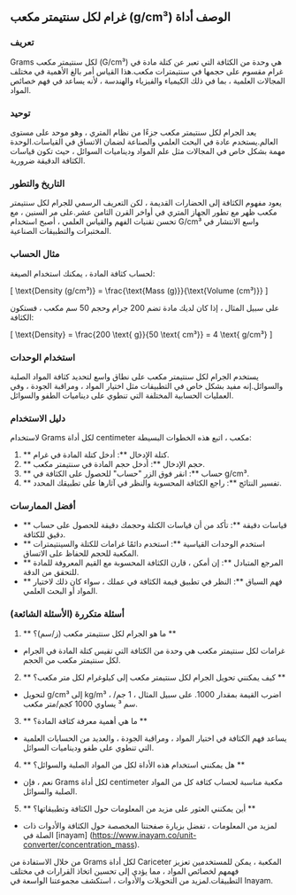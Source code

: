 ## غرام لكل سنتيمتر مكعب (g/cm³) الوصف أداة

### تعريف
Grams لكل سنتيمتر مكعب (G/cm³) هي وحدة من الكثافة التي تعبر عن كتلة مادة في غرام مقسوم على حجمها في سنتيمترات مكعب.هذا القياس أمر بالغ الأهمية في مختلف المجالات العلمية ، بما في ذلك الكيمياء والفيزياء والهندسة ، لأنه يساعد في فهم خصائص المواد.

### توحيد
يعد الجرام لكل سنتيمتر مكعب جزءًا من نظام المتري ، وهو موحد على مستوى العالم.يستخدم عادة في البحث العلمي والصناعة لضمان الاتساق في القياسات.الوحدة مهمة بشكل خاص في المجالات مثل علم المواد وديناميات السوائل ، حيث تكون قياسات الكثافة الدقيقة ضرورية.

### التاريخ والتطور
يعود مفهوم الكثافة إلى الحضارات القديمة ، لكن التعريف الرسمي للجرام لكل سنتيمتر مكعب ظهر مع تطور الجهاز المتري في أواخر القرن الثامن عشر.على مر السنين ، مع تحسن تقنيات الفهم والقياس العلمي ، أصبح استخدام G/cm³ واسع الانتشار في المختبرات والتطبيقات الصناعية.

### مثال الحساب
لحساب كثافة المادة ، يمكنك استخدام الصيغة:

\[ \text{Density (g/cm³)} = \frac{\text{Mass (g)}}{\text{Volume (cm³)}} \]

على سبيل المثال ، إذا كان لديك مادة تضم 200 جرام وحجم 50 سم مكعب ، فستكون الكثافة:

\[ \text{Density} = \frac{200 \text{ g}}{50 \text{ cm³}} = 4 \text{ g/cm³} \]

### استخدام الوحدات
يستخدم الجرام لكل سنتيمتر مكعب على نطاق واسع لتحديد كثافة المواد الصلبة والسوائل.إنه مفيد بشكل خاص في التطبيقات مثل اختيار المواد ، ومراقبة الجودة ، وفي العمليات الحسابية المختلفة التي تنطوي على ديناميات الطفو والسوائل.

### دليل الاستخدام
لاستخدام Grams لكل أداة centimeter مكعب ، اتبع هذه الخطوات البسيطة:
1. ** كتلة الإدخال **: أدخل كتلة المادة في غرام.
2. ** حجم الإدخال **: أدخل حجم المادة في سنتيمتر مكعب.
3. ** حساب **: انقر فوق الزر "حساب" للحصول على الكثافة في g/cm³.
4. ** تفسير النتائج **: راجع الكثافة المحسوبة والنظر في آثارها على تطبيقك المحدد.

### أفضل الممارسات
- ** قياسات دقيقة **: تأكد من أن قياسات الكتلة وحجمك دقيقة للحصول على حساب دقيق للكثافة.
- ** استخدم الوحدات القياسية **: استخدم دائمًا غرامات للكتلة والسينتيمترات المكعبة للحجم للحفاظ على الاتساق.
- ** المرجع المتبادل **: إن أمكن ، قارن الكثافة المحسوبة مع القيم المعروفة للمادة للتحقق من الدقة.
- ** فهم السياق **: النظر في تطبيق قيمة الكثافة في عملك ، سواء كان ذلك لاختيار المواد أو البحث العلمي.

### أسئلة متكررة (الأسئلة الشائعة)

1. ** ما هو الجرام لكل سنتيمتر مكعب (ز/سم)؟ **
- غرامات لكل سنتيمتر مكعب هي وحدة من الكثافة التي تقيس كتلة المادة في الجرام لكل سنتيمتر مكعب من الحجم.

2. ** كيف يمكنني تحويل الجرام لكل سنتيمتر مكعب إلى كيلوغرام لكل متر مكعب؟ **
- لتحويل g/cm³ إلى kg/m³ ، اضرب القيمة بمقدار 1000. على سبيل المثال ، 1 جم/سم ³ يساوي 1000 كجم/متر مكعب.

3. ** ما هي أهمية معرفة كثافة المادة؟ **
- يساعد فهم الكثافة في اختيار المواد ، ومراقبة الجودة ، والعديد من الحسابات العلمية التي تنطوي على طفو وديناميات السوائل.

4. ** هل يمكنني استخدام هذه الأداة لكل من المواد الصلبة والسوائل؟ **
- نعم ، فإن Grams لكل أداة centimeter مكعبة مناسبة لحساب كثافة كل من المواد الصلبة والسوائل.

5. ** أين يمكنني العثور على مزيد من المعلومات حول الكثافة وتطبيقاتها؟ **
- لمزيد من المعلومات ، تفضل بزيارة صفحتنا المخصصة حول الكثافة والأدوات ذات الصلة في [inayam] (https://www.inayam.co/unit-converter/concentration_mass).

من خلال الاستفادة من Grams لكل أداة Cariceter المكعبة ، يمكن للمستخدمين تعزيز فهمهم لخصائص المواد ، مما يؤدي إلى تحسين اتخاذ القرارات في مختلف التطبيقات.لمزيد من التحويلات والأدوات ، استكشف مجموعتنا الواسعة في Inayam.